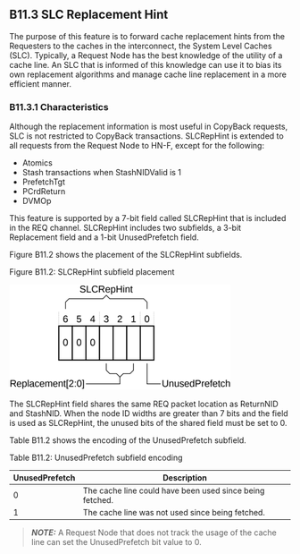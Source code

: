 ## B11.3 SLC Replacement Hint

The purpose of this feature is to forward cache replacement hints from the Requesters to the caches in the interconnect, the System Level Caches (SLC). Typically, a Request Node has the best knowledge of the utility of a cache line. An SLC that is informed of this knowledge can use it to bias its own replacement algorithms and manage cache line replacement in a more efficient manner.

### B11.3.1 Characteristics

Although the replacement information is most useful in CopyBack requests, SLC is not restricted to CopyBack transactions. SLCRepHint is extended to all requests from the Request Node to HN-F, except for the following:

- Atomics
- Stash transactions when StashNIDValid is 1
- PrefetchTgt
- PCrdReturn
- DVMOp

This feature is supported by a 7-bit field called SLCRepHint that is included in the REQ channel. SLCRepHint includes two subfields, a 3-bit Replacement field and a 1-bit UnusedPrefetch field.

Figure B11.2 shows the placement of the SLCRepHint subfields.

Figure B11.2: SLCRepHint subfield placement

![Image](page_383/image_000000_448e8ec104ebc0d351e5e952fabd540a665fd4945a73805d0bf1b40ef844ca2c.png)

The SLCRepHint field shares the same REQ packet location as ReturnNID and StashNID. When the node ID widths are greater than 7 bits and the field is used as SLCRepHint, the unused bits of the shared field must be set to 0.

Table B11.2 shows the encoding of the UnusedPrefetch subfield.

Table B11.2: UnusedPrefetch subfield encoding

| UnusedPrefetch | Description                                              |
|----------------|----------------------------------------------------------|
| 0              | The cache line could have been used since being fetched. |
| 1              | The cache line was not used since being fetched.         |

> **_NOTE:_** A Request Node that does not track the usage of the cache line can set the UnusedPrefetch bit value to 0.